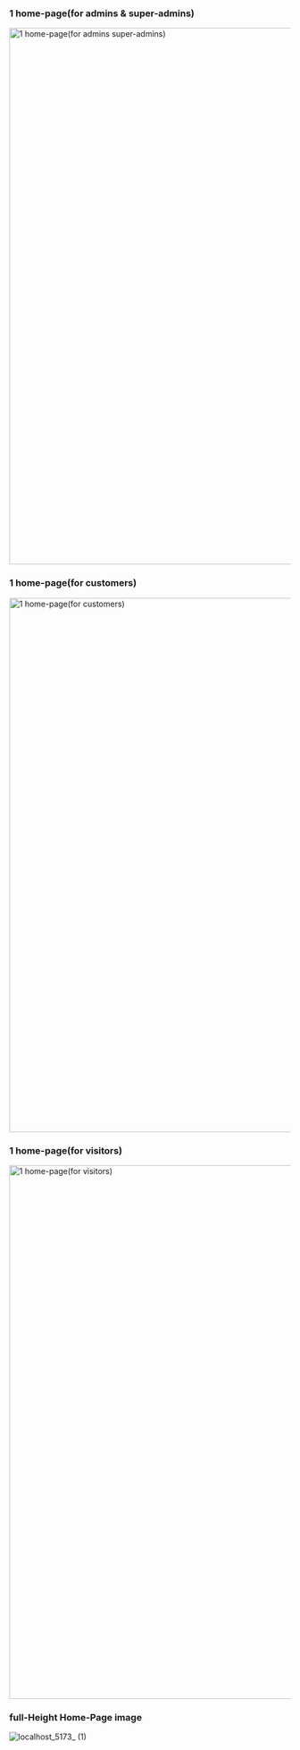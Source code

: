 ### 1 home-page(for admins & super-admins)
<img width="960" alt="1 home-page(for admins   super-admins)" src="https://github.com/user-attachments/assets/fcbae597-1dc0-49f9-923f-6bf90906bdab" />


### 1 home-page(for customers)
<img width="956" alt="1 home-page(for customers)" src="https://github.com/user-attachments/assets/2e9a3e39-28e8-4930-bf7a-f12222a17206" />



### 1 home-page(for visitors)
<img width="955" alt="1 home-page(for visitors)" src="https://github.com/user-attachments/assets/0d25e94e-625c-4544-98fc-e4f1be0adb3e" />




### full-Height Home-Page image
![localhost_5173_ (1)](https://github.com/user-attachments/assets/f477f976-b456-400b-9d42-4440c58c49cd)



